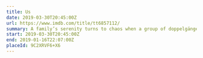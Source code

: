 ```yaml
---
title: Us
date: 2019-03-30T20:45:00Z
url: https://www.imdb.com/title/tt6857112/
summary: A family’s serenity turns to chaos when a group of doppelgängers begins to terrorize them.
start: 2019-03-30T20:45:00Z
end: 2019-01-16T22:07:00Z
placeId: 9C2XRVF6+X6
---
```

